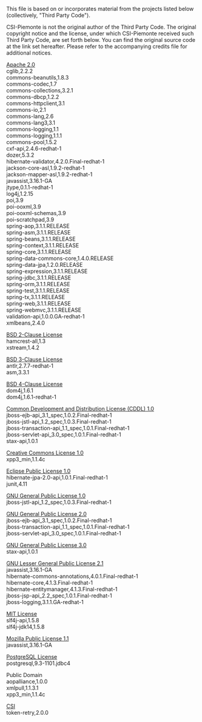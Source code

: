 This file is based on or incorporates material from the projects listed below
(collectively, "Third Party Code").

CSI-Piemonte is not the original author of the Third Party Code.
The original copyright notice and the license, under which CSI-Piemonte received such Third Party Code,
are set forth below. You can find the original source code at the link set hereafter.
Please refer to the accompanying credits file for additional notices.

[Apache 2.0](https://github.com/unica-open/contabilia/blob/master/third-party-licenses/APACHE%202.0-LICENSE.txt) \
cglib,2.2.2\
commons-beanutils,1.8.3\
commons-codec,1.7\
commons-collections,3.2.1\
commons-dbcp,1.2.2\
commons-httpclient,3.1\
commons-io,2.1\
commons-lang,2.6\
commons-lang3,3.1\
commons-logging,1.1\
commons-logging,1.1.1\
commons-pool,1.5.2\
cxf-api,2.4.6-redhat-1\
dozer,5.3.2\
hibernate-validator,4.2.0.Final-redhat-1\
jackson-core-asl,1.9.2-redhat-1\
jackson-mapper-asl,1.9.2-redhat-1\
javassist,3.16.1-GA\
jtype,0.1.1-redhat-1\
log4j,1.2.15\
poi,3.9\
poi-ooxml,3.9\
poi-ooxml-schemas,3.9\
poi-scratchpad,3.9\
spring-aop,3.1.1.RELEASE\
spring-asm,3.1.1.RELEASE\
spring-beans,3.1.1.RELEASE\
spring-context,3.1.1.RELEASE\
spring-core,3.1.1.RELEASE\
spring-data-commons-core,1.4.0.RELEASE\
spring-data-jpa,1.2.0.RELEASE\
spring-expression,3.1.1.RELEASE\
spring-jdbc,3.1.1.RELEASE\
spring-orm,3.1.1.RELEASE\
spring-test,3.1.1.RELEASE\
spring-tx,3.1.1.RELEASE\
spring-web,3.1.1.RELEASE\
spring-webmvc,3.1.1.RELEASE\
validation-api,1.0.0.GA-redhat-1\
xmlbeans,2.4.0

[BSD 2-Clause License](https://github.com/unica-open/contabilia/blob/master/third-party-licenses/BSD%202-CLAUSE-LICENSE.txt) \
hamcrest-all,1.3\
xstream,1.4.2

[BSD 3-Clause License](https://github.com/unica-open/contabilia/blob/master/third-party-licenses/BSD%203-CLAUSE-LICENSE.txt) \
antlr,2.7.7-redhat-1\
asm,3.3.1

[BSD 4-Clause License](https://github.com/unica-open/contabilia/blob/master/third-party-licenses/BSD%204-CLAUSE-LICENSE.txt) \
dom4j,1.6.1\
dom4j,1.6.1-redhat-1

[Common Development and Distribution License (CDDL) 1.0](https://github.com/unica-open/contabilia/blob/master/third-party-licenses/CDDL%201.0-LICENSE.txt) \
jboss-ejb-api_3.1_spec,1.0.2.Final-redhat-1\
jboss-jstl-api_1.2_spec,1.0.3.Final-redhat-1\
jboss-transaction-api_1.1_spec,1.0.1.Final-redhat-1\
jboss-servlet-api_3.0_spec,1.0.1.Final-redhat-1\
stax-api,1.0.1

[Creative Commons License 1.0](https://github.com/unica-open/contabilia/blob/master/third-party-licenses/CC0%201.0-LICENSE.txt) \
xpp3_min,1.1.4c

[Eclipse Public License 1.0](https://github.com/unica-open/contabilia/blob/master/third-party-licenses/EPL%201.0-LICENSE.txt) \
hibernate-jpa-2.0-api,1.0.1.Final-redhat-1\
junit,4.11

[GNU General Public License 1.0](https://github.com/unica-open/contabilia/blob/master/third-party-licenses/GPL%201.0-LICENSE.txt) \
jboss-jstl-api_1.2_spec,1.0.3.Final-redhat-1

[GNU General Public License 2.0](https://github.com/unica-open/contabilia/blob/master/third-party-licenses/GPL%202.0-LICENSE.txt) \
jboss-ejb-api_3.1_spec,1.0.2.Final-redhat-1\
jboss-transaction-api_1.1_spec,1.0.1.Final-redhat-1\
jboss-servlet-api_3.0_spec,1.0.1.Final-redhat-1

[GNU General Public License 3.0](https://github.com/unica-open/contabilia/blob/master/third-party-licenses/GPL%203.0-LICENSE.txt) \
stax-api,1.0.1

[GNU Lesser General Public License 2.1](https://github.com/unica-open/contabilia/blob/master/third-party-licenses/LGPL%202.1-LICENSE.txt) \
javassist,3.16.1-GA\
hibernate-commons-annotations,4.0.1.Final-redhat-1\
hibernate-core,4.1.3.Final-redhat-1\
hibernate-entitymanager,4.1.3.Final-redhat-1\
jboss-jsp-api_2.2_spec,1.0.1.Final-redhat-1\
jboss-logging,3.1.1.GA-redhat-1

[MIT License](https://github.com/unica-open/contabilia/blob/master/third-party-licenses/MIT-LICENSE.txt) \
slf4j-api,1.5.8\
slf4j-jdk14,1.5.8

[Mozilla Public License 1.1](https://github.com/unica-open/contabilia/blob/master/third-party-licenses/MPL%201.1-LICENSE.txt) \
javassist,3.16.1-GA

[PostgreSQL License](https://github.com/unica-open/contabilia/blob/master/third-party-licenses/POSTGRESQL-LICENSE.txt) \
postgresql,9.3-1101.jdbc4

Public Domain\
aopalliance,1.0.0\
xmlpull,1.1.3.1\
xpp3_min,1.1.4c

[CSI](https://github.com/unica-open/contabilia/blob/master/Copyrights.txt) \
token-retry,2.0.0
